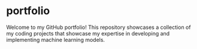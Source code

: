 # portfolio
Welcome to my GitHub portfolio! This repository showcases a collection of my coding projects that showcase my expertise in developing and implementing machine learning models.
